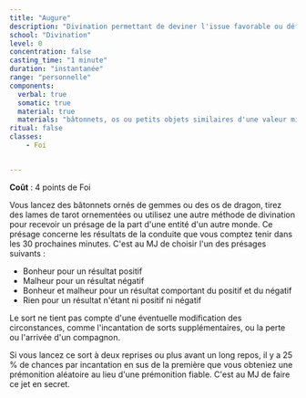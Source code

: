 ```yaml
---
title: "Augure"
description: "Divination permettant de deviner l'issue favorable ou défavorable d'une conduite."
school: "Divination"
level: 0
concentration: false
casting_time: "1 minute"
duration: "instantanée"
range: "personnelle"
components:
  verbal: true
  somatic: true
  material: true
  materials: "bâtonnets, os ou petits objets similaires d'une valeur minimale de 25 po, portant des marques spéciales"
ritual: false
classes:
    - Foi


---
```

**Coût** : 4 points de Foi  

Vous lancez des bâtonnets ornés de gemmes ou des os de dragon, tirez des lames de tarot ornementées ou utilisez une autre méthode de divination pour recevoir un présage de la part d'une entité d'un autre monde. Ce présage concerne les résultats de la conduite que vous comptez tenir dans les 30 prochaines minutes. C'est au MJ de choisir l'un des présages suivants :
* Bonheur pour un résultat positif
* Malheur pour un résultat négatif
* Bonheur et malheur pour un résultat comportant du positif et du négatif
* Rien pour un résultat n'étant ni positif ni négatif

Le sort ne tient pas compte d'une éventuelle modification des circonstances, comme l'incantation de sorts supplémentaires, ou la perte ou l'arrivée d'un compagnon.

Si vous lancez ce sort à deux reprises ou plus avant un long repos, il y a 25  % de chances par incantation en sus de la première que vous obteniez une prémonition aléatoire au lieu d'une prémonition fiable. C'est au MJ de faire ce jet en secret.
